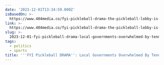 ```yaml
---
date: '2023-12-01T13:34:59.000Z'
isBasedOn: >-
  https://www.404media.co/fyi-pickleball-drama-the-pickleball-lobby-is-overwhelming-local-governments-nationwide/
link: >-
  https://www.404media.co/fyi-pickleball-drama-the-pickleball-lobby-is-overwhelming-local-governments-nationwide/
slug: >-
  2023-12-01-fyi-pickleball-drama-local-governments-overwhelmed-by-tennis-pickleball
tags:
  - politics
  - sports
title: '''FYI Pickleball DRAMA'': Local Governments Overwhelmed By Tennis-Pickleball '
---
```


